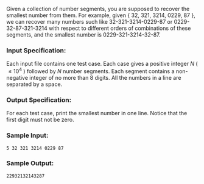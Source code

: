 <!-- Title
Recover the Smallest Number (30)
-->
Given a collection of number segments, you are supposed to recover the
smallest number from them. For example, given { 32, 321, 3214, 0229, 87 }, we
can recover many numbers such like 32-321-3214-0229-87 or 0229-32-87-321-3214
with respect to different orders of combinations of these segments, and the
smallest number is 0229-321-3214-32-87.

### Input Specification:

Each input file contains one test case. Each case gives a positive integer $N$
( $\le 10^4$ ) followed by $N$ number segments. Each segment contains a non-
negative integer of no more than 8 digits. All the numbers in a line are
separated by a space.

### Output Specification:

For each test case, print the smallest number in one line. Notice that the
first digit must not be zero.

### Sample Input:

```
5 32 321 3214 0229 87
```

### Sample Output:

```
22932132143287
```
